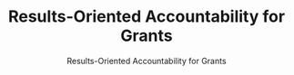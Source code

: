 ---
layout: resources-landing
title: "Results-Oriented Accountability for Grants"
subtitle: "Results-Oriented Accountability for Grants"
doc-link: ../assets/files/Grants CAP Goal Info Session Deck_Clean_01042021_v2.pdf
filters: uniform-guidance-2-cfr-200 training omb 2021
fiscal_year: 2021
---